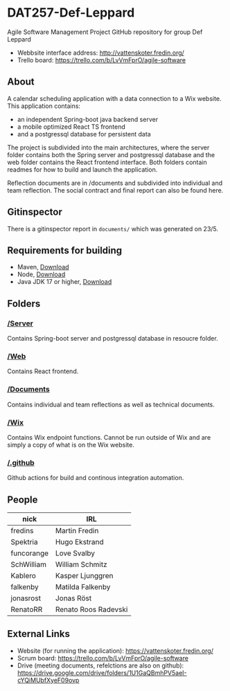 # DAT257-Def-Leppard
Agile Software Management Project GitHub repository for group Def Leppard

- Webbsite interface address: http://vattenskoter.fredin.org/
- Trello board: https://trello.com/b/LvVmFprO/agile-software


## About
A calendar scheduling application with a data connection to a Wix website. This application contains:
- an independent Spring-boot java backend server
- a mobile optimized React TS frontend
- and a postgressql database for persistent data

The project is subdivided into the main architectures, where the server folder contains both the Spring server and postgressql database and
the web folder contains the React frontend interface. Both folders contain readmes for how to build and launch the application.

Reflection documents are in /documents and subdivided into individual and team reflection. The social contract and final report can also be found here.

## Gitinspector
There is a gitinspector report in ```documents/``` which was generated on 23/5.

## Requirements for building
- Maven, [Download](https://maven.apache.org/download.cgi)
- Node,  [Download](https://nodejs.org/en/download/)
- Java JDK 17 or higher, [Download](https://www.oracle.com/java/technologies/downloads/)


## Folders
### [/Server](https://github.com/funcorange/DAT257-Def-Leppard/tree/main/server)
Contains Spring-boot server and postgressql database in resoucre folder.

### [/Web](https://github.com/funcorange/DAT257-Def-Leppard/tree/main/web)
Contains React frontend.

### [/Documents](https://github.com/funcorange/DAT257-Def-Leppard/tree/main/documents)
Contains individual and team reflections as well as technical documents.

### [/Wix](https://github.com/funcorange/DAT257-Def-Leppard/tree/main/wix/backend)
Contains Wix endpoint functions. Cannot be run outside of Wix and are simply a copy of what is on the Wix website.

### [/.github](https://github.com/funcorange/DAT257-Def-Leppard/tree/main/.github)
Github actions for build and continous integration automation.

## People
| nick    | IRL |
| ------------- | ------------- |
| fredins  | Martin Fredin  |
| Spektria  | Hugo Ekstrand  |
| funcorange  | Love Svalby |
| SchWilliam  | William Schmitz  |
| Kablero  | Kasper Ljunggren   |
| falkenby  | Matilda Falkenby    |
| jonasrost  | Jonas Röst    |
| RenatoRR  | Renato Roos Radevski |

## External Links
- Website (for running the application): https://vattenskoter.fredin.org/
- Scrum board: https://trello.com/b/LvVmFprO/agile-software
- Drive (meeting documents, refelctions are also on github): https://drive.google.com/drive/folders/1U1GaQBmhPV5aeI-cYQiMUbfXyeF09ovp

